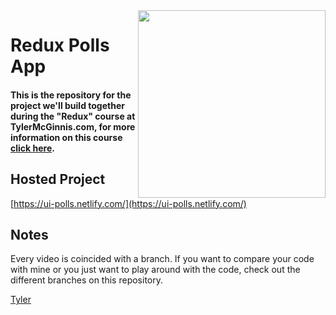 <img src="https://tylermcginnis.com/tylermcginnis_glasses-300.png" width="300" align="right">

Redux Polls App
========

#### This is the repository for the project we'll build together during the "Redux" course at TylerMcGinnis.com, for more information on this course [click here](https://tylermcginnis.com/courses/redux/).

## Hosted Project

[https://ui-polls.netlify.com/](https://ui-polls.netlify.com/)

## Notes
Every video is coincided with a branch. If you want to compare your code with mine or you just want to play around with the code, check out the different branches on this repository.

[Tyler](https://twitter.com/tylermcginnis)
